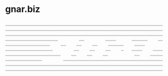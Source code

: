 # gnar.biz
<pre>
_______________________________________________________________________________
_______________________________________________________________________________
_______________________________________________________________________________
____________________        __        ____      ______    __    _______________
_________________    __    __    __    ______    ____       ___________________
__________________        __    __    __    _   ____    _______________________
_____________________    __    __    __          __    ________________________
______________        _________________________________________________________
_______________________________________________________________________________
_______________________________________________________________________________
___________________________________________________________________________.biz
</pre>
